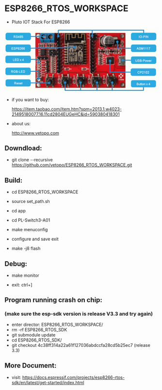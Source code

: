 # ESP8266_RTOS_WORKSPACE

* Pluto IOT Stack For ESP8266 

![image](https://github.com/vetopo/ESP8266_RTOS_WORKSPACE/blob/master/doc/img/ESP8266_EV_BOARD.png)  

* if you want to buy:

  https://item.taobao.com/item.htm?spm=2013.1.w4023-21495180077.16.11cd2804EUGeHC&id=590380418301  

* about us:

  http://www.vetopo.com

## Downdload: 

* git clone --recursive https://github.com/vetopo/ESP8266_RTOS_WORKSPACE.git 

## Build: 

* cd ESP8266_RTOS_WORKSPACE 

* source set_path.sh 

* cd app 	

* cd PL-Switch3-A01  

* make menuconfig 

* configure and save exit  

* make -j8 flash  

## Debug:

* make monitor  

* exit: ctrl+]

## Program running crash on chip:  

### (make sure the esp-sdk version is release V3.3 and try again)  

* enter director: ESP8266_RTOS_WORKSPACE/  
* rm -rf ESP8266_RTOS_SDK  
* git submodule update  
* cd ESP8266_RTOS_SDK/  
* git checkout 4c38ff314a22a61f127036abdccfa28cd5b25ec7    (release 3.3)

## More Document:  

* visit:  https://docs.espressif.com/projects/esp8266-rtos-sdk/en/latest/get-started/index.html 
 
